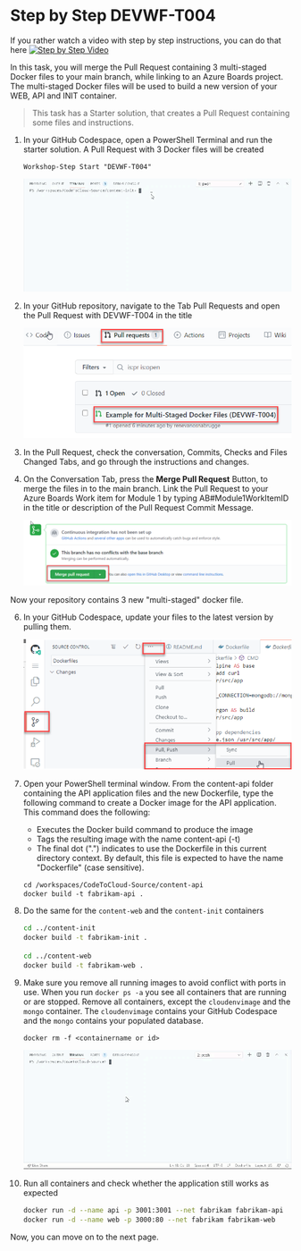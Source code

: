 # Step by Step DEVWF-T004

If you rather watch a video with step by step instructions, you can do that here
[![Step by Step Video](https://img.youtube.com/vi/w80WzGtWpVc/0.jpg)](https://www.youtube.com/watch?v=w80WzGtWpVc)

In this task, you will merge the Pull Request containing 3 multi-staged Docker files to your main branch, while linking to an Azure Boards project. The multi-staged Docker files will be used to build a new version of your WEB, API and INIT container.

>This task has a Starter solution, that creates a Pull Request containing some files and instructions. 

1. In your GitHub Codespace, open a PowerShell Terminal and run the starter solution. A Pull Request with 3 Docker files will be created

      ```
      Workshop-Step Start "DEVWF-T004"
      ```

      ![](https://raw.githubusercontent.com/CloudLabsAI-Azure/AIW-DevOps/main/Assets/devwf004.gif)

2. In your GitHub repository, navigate to the Tab Pull Requests and open the Pull Request with DEVWF-T004 in the title

      ![Shows the menu item for navigating to the Pull Request](https://raw.githubusercontent.com/CloudLabsAI-Azure/AIW-DevOps/main/Assets/PullRequestDEVWF-T004.png)

3. In the Pull Request, check the conversation, Commits, Checks and Files Changed Tabs, and go through the instructions and changes.

4. On the Conversation Tab, press the **Merge Pull Request** Button, to merge the files in to the main branch. Link the Pull Request to your Azure Boards Work item for Module 1 by typing AB#Module1WorkItemID in the title or description of the Pull Request Commit Message. 

      ![Shows the button for merging a Pull Request in GitHub](https://raw.githubusercontent.com/CloudLabsAI-Azure/AIW-DevOps/main/Assets/mergePullRequest.png)

Now your repository contains 3 new "multi-staged" docker file.

6. In your GitHub Codespace, update your files to the latest version by pulling them.

      ![](https://raw.githubusercontent.com/CloudLabsAI-Azure/AIW-DevOps/main/Assets/2020-10-05-12-10-11.png)

7. Open your PowerShell terminal window. From the content-api folder containing the API application files and the new Dockerfile, type the following command to create a Docker image for the API application. This command does the following:

      - Executes the Docker build command to produce the image
      - Tags the resulting image with the name content-api (-t)
      - The final dot (".") indicates to use the Dockerfile in this current directory context. By default, this file is expected to have the name "Dockerfile" (case sensitive).

      ```
      cd /workspaces/CodeToCloud-Source/content-api
      docker build -t fabrikam-api .
      ```

8. Do the same for the `content-web` and the `content-init` containers

      ```bash
      cd ../content-init
      docker build -t fabrikam-init .
   
      cd ../content-web
      docker build -t fabrikam-web .
      ```

9. Make sure you remove all running images to avoid conflict with ports in use. When you run `docker ps -a` you see all containers that are running or are stopped. Remove all containers, except the `cloudenvimage` and the `mongo` container. The `cloudenvimage` contains your GitHub Codespace and the `mongo` contains your populated database.

      ```
      docker rm -f <containername or id>
      ```

      ![](https://raw.githubusercontent.com/CloudLabsAI-Azure/AIW-DevOps/main/Assets/remove-container.gif)

10. Run all containers and check whether the application still works as expected

      ```bash
      docker run -d --name api -p 3001:3001 --net fabrikam fabrikam-api
      docker run -d --name web -p 3000:80 --net fabrikam fabrikam-web
      ```
      
Now, you can move on to the next page.
